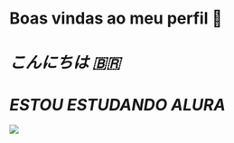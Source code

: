 # Boas vindas ao meu perfil 📸

# _**こんにちは 🇧🇷**_

# _ESTOU ESTUDANDO ALURA_

![](https://media1.tenor.com/m/-IGv_i2BXpAAAAAC/gefeliciteerd.gif)


